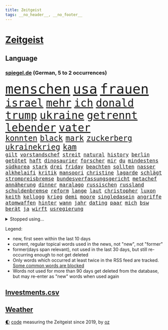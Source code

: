 ```yaml
---
title: Zeitgeist
tags: __no_header__, __no_footer__
---
```


# [Zeitgeist](https://oliz.io/zeitgeist/)

## Language

<h3><a href="https://www.spiegel.de" target="_blank">spiegel.de</a> (German, 5 to 2 occurrences)</h3>
<p style="font-family:monospace">
<span style="font-size:32pt"><a href="news_links.html#menschen" class="current">menschen</a></span>
<span style="font-size:32pt"><a href="news_links.html#usa" class="current">usa</a></span>
<span style="font-size:32pt"><a href="news_links.html#frauen" class="current">frauen</a></span>
<br>
<span style="font-size:25pt"><a href="news_links.html#israel" class="current">israel</a></span>
<span style="font-size:25pt"><a href="news_links.html#mehr" class="current">mehr</a></span>
<span style="font-size:25pt"><a href="news_links.html#ich" class="current">ich</a></span>
<span style="font-size:25pt"><a href="news_links.html#donald" class="current">donald</a></span>
<span style="font-size:25pt"><a href="news_links.html#trump" class="current">trump</a></span>
<span style="font-size:25pt"><a href="news_links.html#ukraine" class="current">ukraine</a></span>
<span style="font-size:25pt"><a href="news_links.html#getrennt" class="current">getrennt</a></span>
<span style="font-size:25pt"><a href="news_links.html#lebender" class="current">lebender</a></span>
<span style="font-size:25pt"><a href="news_links.html#vater" class="current">vater</a></span>
<br>
<span style="font-size:18pt"><a href="news_links.html#konnten" class="current">konnten</a></span>
<span style="font-size:18pt"><a href="news_links.html#black" class="current">black</a></span>
<span style="font-size:18pt"><a href="news_links.html#mark" class="current">mark</a></span>
<span style="font-size:18pt"><a href="news_links.html#zuckerberg" class="current">zuckerberg</a></span>
<span style="font-size:18pt"><a href="news_links.html#ukrainekrieg" class="current">ukrainekrieg</a></span>
<span style="font-size:18pt"><a href="news_links.html#kam" class="current">kam</a></span>
<br>
<span style="font-size:12pt"><a href="news_links.html#gilt" class="current">gilt</a></span>
<span style="font-size:12pt"><a href="news_links.html#vorstandschef" class="current">vorstandschef</a></span>
<span style="font-size:12pt"><a href="news_links.html#streit" class="current">streit</a></span>
<span style="font-size:12pt"><a href="news_links.html#natural" class="new">natural</a></span>
<span style="font-size:12pt"><a href="news_links.html#history" class="new">history</a></span>
<span style="font-size:12pt"><a href="news_links.html#berlin" class="current">berlin</a></span>
<span style="font-size:12pt"><a href="news_links.html#getötet" class="current">getötet</a></span>
<span style="font-size:12pt"><a href="news_links.html#haft" class="current">haft</a></span>
<span style="font-size:12pt"><a href="news_links.html#dinosaurier" class="current">dinosaurier</a></span>
<span style="font-size:12pt"><a href="news_links.html#forscher" class="current">forscher</a></span>
<span style="font-size:12pt"><a href="news_links.html#mir" class="current">mir</a></span>
<span style="font-size:12pt"><a href="news_links.html#du" class="current">du</a></span>
<span style="font-size:12pt"><a href="news_links.html#mindestens" class="current">mindestens</a></span>
<span style="font-size:12pt"><a href="news_links.html#südkorea" class="current">südkorea</a></span>
<span style="font-size:12pt"><a href="news_links.html#stark" class="current">stark</a></span>
<span style="font-size:12pt"><a href="news_links.html#drei" class="current">drei</a></span>
<span style="font-size:12pt"><a href="news_links.html#friday" class="current">friday</a></span>
<span style="font-size:12pt"><a href="news_links.html#beachten" class="current">beachten</a></span>
<span style="font-size:12pt"><a href="news_links.html#sollten" class="current">sollten</a></span>
<span style="font-size:12pt"><a href="news_links.html#nasser" class="current">nasser</a></span>
<span style="font-size:12pt"><a href="news_links.html#alkhelaifi" class="new">alkhelaifi</a></span>
<span style="font-size:12pt"><a href="news_links.html#kritik" class="current">kritik</a></span>
<span style="font-size:12pt"><a href="news_links.html#mansoori" class="new">mansoori</a></span>
<span style="font-size:12pt"><a href="news_links.html#christine" class="current">christine</a></span>
<span style="font-size:12pt"><a href="news_links.html#lagarde" class="current">lagarde</a></span>
<span style="font-size:12pt"><a href="news_links.html#schlägt" class="current">schlägt</a></span>
<span style="font-size:12pt"><a href="news_links.html#strompreisbremse" class="current">strompreisbremse</a></span>
<span style="font-size:12pt"><a href="news_links.html#bundesverfassungsgericht" class="current">bundesverfassungsgericht</a></span>
<span style="font-size:12pt"><a href="news_links.html#metachef" class="new">metachef</a></span>
<span style="font-size:12pt"><a href="news_links.html#annäherung" class="current">annäherung</a></span>
<span style="font-size:12pt"><a href="news_links.html#dinner" class="current">dinner</a></span>
<span style="font-size:12pt"><a href="news_links.html#maralago" class="current">maralago</a></span>
<span style="font-size:12pt"><a href="news_links.html#russischen" class="current">russischen</a></span>
<span style="font-size:12pt"><a href="news_links.html#russland" class="current">russland</a></span>
<span style="font-size:12pt"><a href="news_links.html#schuldenbremse" class="current">schuldenbremse</a></span>
<span style="font-size:12pt"><a href="news_links.html#reform" class="current">reform</a></span>
<span style="font-size:12pt"><a href="news_links.html#lange" class="current">lange</a></span>
<span style="font-size:12pt"><a href="news_links.html#laut" class="current">laut</a></span>
<span style="font-size:12pt"><a href="news_links.html#christopher" class="current">christopher</a></span>
<span style="font-size:12pt"><a href="news_links.html#luxon" class="current">luxon</a></span>
<span style="font-size:12pt"><a href="news_links.html#keith" class="new">keith</a></span>
<span style="font-size:12pt"><a href="news_links.html#kellogg" class="new">kellogg</a></span>
<span style="font-size:12pt"><a href="news_links.html#krieg" class="current">krieg</a></span>
<span style="font-size:12pt"><a href="news_links.html#demi" class="current">demi</a></span>
<span style="font-size:12pt"><a href="news_links.html#moore" class="current">moore</a></span>
<span style="font-size:12pt"><a href="news_links.html#singledasein" class="new">singledasein</a></span>
<span style="font-size:12pt"><a href="news_links.html#angriffe" class="current">angriffe</a></span>
<span style="font-size:12pt"><a href="news_links.html#atomwaffen" class="current">atomwaffen</a></span>
<span style="font-size:12pt"><a href="news_links.html#hinter" class="current">hinter</a></span>
<span style="font-size:12pt"><a href="news_links.html#wann" class="current">wann</a></span>
<span style="font-size:12pt"><a href="news_links.html#jahr" class="current">jahr</a></span>
<span style="font-size:12pt"><a href="news_links.html#dating" class="current">dating</a></span>
<span style="font-size:12pt"><a href="news_links.html#paar" class="current">paar</a></span>
<span style="font-size:12pt"><a href="news_links.html#mich" class="current">mich</a></span>
<span style="font-size:12pt"><a href="news_links.html#bsw" class="current">bsw</a></span>
<span style="font-size:12pt"><a href="news_links.html#berät" class="current">berät</a></span>
<span style="font-size:12pt"><a href="news_links.html#ja" class="current">ja</a></span>
<span style="font-size:12pt"><a href="news_links.html#wirft" class="current">wirft</a></span>
<span style="font-size:12pt"><a href="news_links.html#usregierung" class="current">usregierung</a></span>
</p>
<details>
<summary>Stopped using...</summary>
<p class="former" style="font-size:12pt">
rassismus(1499) mittelmeer(1498) verschoben(1497) anne(1496) entwicklungen(1496) welchem(1496) planen(1495) street(1495) zurzeit(1495) überwinden(1495) portugal(1494) respekt(1494) stärken(1494) stärker(1494) 2000(1493) 6(1493) eng(1493) gelegt(1493) kündigte(1493) lastwagen(1493) mordes(1493) tschechien(1493) umwelt(1493) ungewöhnlich(1493) übersicht(1493) aufklärung(1492) emmanuel(1492) erwägt(1492) fielen(1492) nationalspieler(1492) persönliche(1492) verschärfen(1492) einstieg(1491) erdoğan(1491) hinaus(1491) lehnen(1491) ließen(1491) räumen(1491) studierenden(1491) twitter(1491) tötet(1491) verpassen(1491) 150(1490) alexej(1490) miteinander(1490) nawalny(1490) untersuchen(1490) vermehrt(1490) debakel(1489) meint(1489) tests(1489) vergeben(1489) oppositionelle(1488) plus(1488) schoss(1488) griff(1487) schweigen(1487) verfügung(1487) erfasst(1486) geflüchteten(1486) mengen(1486) pocht(1486) wälder(1486) beteiligt(1485) nerven(1485) anteil(1484) vorsprung(1484) erlitt(1483) toter(1483) irak(1482) jüngere(1482) netzwerk(1482) offensive(1481) venezuela(1481) geräte(1480) appell(1479) gering(1479) schwierig(1479) zweimal(1478) geprägt(1477) italienischen(1477) ministerpräsidentin(1477) gaben(1476) gang(1476) anzeichen(1473) schrecken(1473) skeptisch(1473) 11(1471) spenden(1470) em(1467) top(1467) gelandet(1463) istanbul(1459) klasse(1459) freiwillig(1458) dutzend(1455) teuren(1444) ausgetragen(1434) autobahnen(1353) konservative(1335) gebeten(1319) geehrt(1302) fußballstar(1285) videoaufnahmen(1258) stundenlang(1238) verdi(1237) verbunden(1217) cup(1213) wellen(1196) kollision(1189) 700(1181) ukrainischer(1181) gewohnt(1167) grünenpolitiker(1128) zeitpunkt(1116) russisches(1100) ungewöhnliche(1100) seltene(1079) dutzenden(1077) meta(1074) loch(1073) emotional(1066) geheimdienst(1059) ukrainer(1056) hochzeit(1050) fördern(1048) gerichte(1032) entführung(1026) schwieriger(1026) spielern(1024) emotionalen(1013) überzeugung(1013) streik(1012) heißen(1005) mbappé(994) iranische(965) patrick(965) rezession(965) dilemma(954) wall(947) schwarzes(939) verhängnis(915) ehrt(912) kenia(894) ulrich(894) tierschützer(883) veröffentlichen(881) schwimmen(875) lena(874) neustart(869) partnerin(865) verzeichnet(862) islamisten(853) kämpferisch(853) zurückhaltung(846) chinesen(844) einladung(814) lebenslange(814) frühjahr(810) tagelang(798) ernährung(794) ersetzt(787) stemmen(784) emissionen(779) begegnung(778) 300000(766) kohl(748) flugabwehr(733) liberale(723) tauchte(697) heimische(685) fahnder(681) vorfälle(679) solcher(675) springen(669) ständig(656) liebt(655) marode(654) bewertet(636) bär(631) uhren(630) ausflug(624) höhepunkt(614) björn(611) höcke(611) lübeck(600) parlamentswahlen(597) diplomatische(595) angelegenheit(592) beides(592) spiegeltalk(588) 13jährige(584) linkspartei(580) gesundheitlichen(579) staatsschutz(573) amtsinhaber(570) durften(568) fisch(566) vergeltung(558) trikot(555) spektakulär(553) rechtsextremismus(551) florenz(548) auswirken(547) zoll(547) souverän(542) hamm(538) anschlägen(537) bitter(529) herkunft(523) fürth(520) kylian(519) drastische(516) vorlegen(506) 2013(501) rechtsruck(501) entpuppt(483) nördlich(482) politikerinnen(482) zeitgleich(480) unterscheiden(479) bodensee(477) heim(476) journalistin(476) islamistische(474) sicherheitsmaßnahmen(474) ausbeutung(466) folter(466) betriebe(462) unerwartete(458) kranke(456) cannabislegalisierung(454) negative(448) völkermord(446) rucksack(442) stieß(438) ärgert(436) zusammengebrochen(432) vorgang(429) bayer(428) suv(425) verspottet(425) gastronomie(422) getöteter(416) 1994(414) belästigt(413) auftritte(412) baute(410) verheiratet(410) reifen(409) teslachef(407) tatverdächtiger(403) unternehmens(401) tabellenführung(398) attentat(390) charkiw(390) kriegen(390) stimmte(389) geräumt(377) gewähren(377) gazastreifens(376) enthält(375) beteuert(371) menschenrechte(371) tennisprofi(369) erkannt(368) recep(366) tayyip(366) club(365) aufzeichnungen(364) eminem(363) raser(361) verschaffen(357) geräten(355) unterschätzt(355) haken(349) ruanda(349) bernd(342) figur(342) islamische(341) kalten(339) stuttgarter(336) mindestlohn(334) großstädten(333) ausgedacht(326) oberverwaltungsgericht(325) konstantin(322) oma(318) stromausfall(318) österreicher(316) bill(315) hannah(315) erholt(313) könige(313) high(312) viertelfinale(312) begegnen(310) aufgedeckt(309) dahintersteckt(306) aussteigen(304) rast(303) erziehung(299) cdu/csu(298) darsteller(296) hamasführer(294) rückwirkend(293) rüsten(292) wertvolle(291) fehlenden(290) gratuliert(289) reichsten(288) sap(287) nackte(281) rundfunk(281) erobert(280) konflikts(280) terrormiliz(279) harvey(276) territorium(276) parkinson(274) gymnasium(272) leichnam(272) bunte(270) jena(269) offenbaren(269) ungarische(267) mitarbeiterin(266) starkoch(263) strategische(263) obst(262) sohns(260) digitalpakt(259) witwe(259) oberhausen(258) dein(256) auszeit(255) betrunken(255) reklamiert(255) stufe(253) unangenehme(252) apples(251) erwirken(250) eingestochen(248) julija(248) kanadischen(248) nawalnaja(248) jacht(246) dublin(245) ausgebildet(244) flugzeugbauer(244) wildtiere(244) fremden(243) gummibärchen(241) fing(238) tue(237) 21jähriger(236) dominanz(235) alec(233) baldwin(233) fastfoodkette(233) schöne(232) schnelles(231) gleisbett(230) bestanden(228) blamage(228) wade(227) aufsichtsrat(226) drittes(226) messerangriff(223) antreibt(222) rar(221) kretschmann(220) präsidentschaftskandidaten(220) techkonzerne(220) spielten(219) rügen(218) schlimmsten(218) slowakei(218) knall(216) lebenslanger(216) brutale(215) absurde(214) attraktiv(214) solingen(214) promis(213) steine(213) bayerischer(211) entbrannt(211) escooter(211) verschleppten(211) größtes(210) holz(208) unzulässig(208) fußballers(207) luftschlag(207) zehntausend(207) außergewöhnliche(206) bemühen(204) dj(204) süditalien(204) scham(203) wahlkampfauftritt(203) einberufen(202) technologien(202) breitet(201) pérez(200) befanden(199) ewig(199) verbinden(197) zellen(196) telekom(195) militärischer(194) fuchs(193) mau(193) attackierte(192) unglücklich(191) spiegelspitzengespräch(190) überschwänglich(190) hathaway(188) ausgebremst(187) heizt(187) prognosen(187) anwohnern(185) straftat(185) automaten(184) stationierung(184) beckham(182) videobeweis(182) films(181) liest(181) durchbrechen(179) europameister(177) kooperieren(177) anc(176) g7(176) gene(176) kanzlerschaft(175) nullerjahren(175) schärferes(175) gottschalk(174) überfluss(174) bilden(173) hitzige(173) überflutete(173) lokalen(172) tischtennis(172) fernost(171) kaulitz(171) verletzen(171) weltkriegs(171) begleitung(170) auseinandersetzungen(169) emilia(169) krankenhausreif(169) planten(169) vergleichen(169) ernten(168) indopazifik(168) rutschen(168) marschieren(167) angespannte(166) tinder(166) hansestadt(165) schenkte(165) schnauzbart(164) salome(163) surabischwili(163) illegaler(162) trainierte(162) zelebriert(162) dresdner(161) ländlichen(161) vergeltungsangriff(161) kreisen(160) verschwundenen(160) autistischen(159) kigenerierten(159) basel(158) langjähriger(158) diebstahls(157) sportgeschichte(157) wahlkampfauftritte(157) wahltag(157) polizeigewalt(156) türkischer(156) vergaß(156) koalitionen(155) rekordsumme(155) hunter(153) bekundet(152) gefüllte(152) love(151) sinwar(151) erobern(150) komplex(150) normalen(150) schusswechsel(150) tropensturm(150) mitgliedstaaten(149) autogramm(148) staatsbürgerschaft(148) bester(147) seltenen(147) urlaubsziel(147) usmusiker(147) existieren(146) keir(146) perspektiven(146) starmer(146) beraubt(145) gesteuert(145) aura(144) big(144) donau(144) psychotherapie(144) räuscher(143) volkes(143) wettkämpfen(143) cruise(141) modi(141) narendra(141) sellner(141) bautzen(140) dschungelcamp(140) gesteinsbrocken(140) sprangen(140) 28jähriger(139) cocacola(139) netflixdoku(139) ganzer(138) schätzung(138) marina(137) ofen(137) gefangen(136) tatsächliche(136) usbasketballerinnen(136) zeug(136) hogan(135) hulk(135) leeren(135) terrorgefahr(135) 24jähriger(134) enttäuschung(134) klimafreundlicher(134) zeichnen(134) gelebt(133) günstig(133) hurrikan(133) qualitäten(133) abgelöst(132) steckte(132) verworfen(132) bekamen(131) großartige(131) nuri(131) şahin(131) 39jähriger(130) rutschte(130) transfer(130) weiterspielen(130) angelegten(128) bahnhöfen(128) entschädigt(128) entkam(127) wanderer(127) hingewiesen(125) militärexperte(125) entgehen(124) fahrerlaubnis(124) trip(124) ikonischen(123) kampfeinsätze(123) lothar(123) offenem(123) menschlichen(122) moniert(122) rettungsschwimmer(121) überzeugte(121) lindern(120) lions(120) three(120) umland(119) wildnis(119) doppelte(118) jährlich(118) verfangen(118) rekonstruiert(117) moldau(116) schiene(116) verkörpert(116) wappnen(116) nordwesten(115) modus(114) dienstwagen(113) feminismus(111) koffer(111) reeves(111) 130(109) entdeckungen(109) notoperation(109) spiegelreporterin(109) gazakrieges(108) kreativität(108) routinen(108) wettert(108) iron(106) theorie(106) 2040(105) knüpfen(105) mauert(105) ovations(105) standing(105) deutschlandweit(104) elbe(104) kolumbianischen(104) potenzielle(104) skepsis(104) nationalpark(103) umarmungen(103) vizekandidaten(103) detroit(102) phil(102) bodentruppen(101) minen(101) angesteckt(100) usraketen(100) berchtesgaden(99) radio(99) selbstvertrauen(99) stadtfest(99) streits(99) argumentiert(98) cage(98) finger(98) gemobbt(98) lilium(98) nicolas(98) dusche(97) keanu(97) leichenfund(97) telefoniert(97) verfall(97) zweck(97) gangs(96) hunderten(96) rückruf(96) weggefährten(96) begleitern(95) coronavirus(95) geheimen(95) scheiterten(95) anwältin(94) idol(94) 2028(93) agiert(93) drahtzieher(93) lka(93) todesursache(93) bruchsal(92) drohnenangriffen(92) gerissen(92) hinterbliebenen(92) rollt(92) 1241(91) amtskollege(91) aperol(91) dauerkrise(91) gründlich(91) nordkoreanischen(91) oberen(91) redete(91) senate(91) zweig(91) eben(90) kommentaren(90) obdachlose(90) schadstoffe(90) unterirdische(90) ausgeteilt(89) drückte(89) spektakels(89) achse(88) brandanschlägen(88) japans(88) staatsoberhaupt(88) valley(88) annamaria(87) bassist(87) dbbauswahl(87) entlassungen(87) geländegewinne(87) kickl(87) konsens(87) unnötig(87) venezuelas(87) blendender(86) braunbär(86) bundesstaates(86) chinesin(86) flammt(86) kehrte(86) 1924(85) abschalten(85) beamtinnen(85) gefangenen(85) maduro(85) misshandlung(85) obdachlosigkeit(85) rätselt(85) sabotageakte(85) terroranschlag(85) unterirdisch(85) wellenreiten(85) bizarrer(84) freundinnen(84) ortberg(84) rennens(84) sparpläne(84) vorliebe(84) wagte(84) abgebaut(83) astronomie(83) erschütterten(83) konzernchef(83) ortsbesuch(83) rätselhafter(83) urteilt(83) entführer(82) felsbrocken(82) insolventen(82) reiten(82) schönstem(82) teck(82) trübsinn(82) verabredet(82) virtuelle(82) überraschen(82) allgemeinen(81) colin(81) cybermobbing(81) farrell(81) generieren(81) haucht(81) mecklenburgvorpommerns(81) meteorit(81) preisgeld(81) sauberem(81) watson(81) gechattet(80) grausiger(80) neumann(80) neutralität(80) portugals(80) schlagartig(80) straflager(80) substanzen(80) trophäe(80) enthüllung(79) flieht(79) islamfeindliche(79) lick(79) bari(78) eskalationen(78) hamaschefs(78) moscheen(78) sohnes(78) unterhaltung(78) bevorzugt(77) danny(77) großbrand(77) heimdebüt(77) kurzzeitig(77) riskant(77) schuster(77) 48jährige(76) berufliche(76) pestizide(76) quartalszahlen(76) vertagt(76) dürr(75) explizit(75) morden(75) registrieren(75) 71jährige(74) allgemeine(74) eingewechselt(74) nämlich(74) wiegen(74) beeindruckte(73) betäubt(73) regensburger(73) temperatur(73) yahya(73) bauarbeiten(72) fitch(72) gelangt(72) lautstark(72) leonie(72) polnischer(72) unterwandert(72) zugriff(72) bundeswehrkaserne(71) dankesrede(71) emmerich(71) gewaltverbrechens(71) glücklosen(71) krüger(71) monarchen(71) mpox(71) umgezogen(71) unwahrheiten(71) variante(71) ausfuhren(70) beeinflussung(70) bekanntheit(70) fläche(70) frauenfeindlichkeit(70) freiburger(70) medizinisches(70) mescal(70) misogynie(70) montana(70) mpoxvariante(70) rückten(70) unbemerkt(70) vorantrieb(70) altar(69) bückte(69) einmarsch(69) eventuell(69) exporteure(69) topspiel(69) zimtschnecken(69) ökologischen(69) backofen(68) beratungsunternehmen(68) bundesbildungsministerin(68) enthoben(68) mörderin(68) parallelen(68) slot(68) ukrainisches(68) fliegenpilzgift(67) sportwagen(67) up(67) amtes(66) augsburger(66) bezeichnen(66) catania(66) florentina(66) holzinger(66) anlässlich(65) hochverrats(65) starregisseur(65) campingbus(64) dortmunder(64) dürren(64) ratifiziert(64) schiebetüren(64) cybertruck(63) erlass(63) explodiert(63) fördert(63) kette(63) nähern(63) vorantreiben(63) festgenommene(62) friedrichshafen(62) mittelklasse(62) nehme(62) bezichtigt(61) burger(61) gebannt(61) gruppenvergewaltigung(61) motherfucker(61) osaka(61) patient(61) schmidbauer(61) synagoge(61) ten(61) warb(61) alarmierten(60) chefarzt(60) deichmann(60) erfurter(60) kollaps(60) kopftuch(60) trudeau(60) ungewiss(60) usgeneral(60) verbrennerpkw(60) anbau(59) anzahl(59) auszusetzen(59) elektrisiert(59) reif(59) sobald(59) vorzeitige(59) abschiebepolitik(58) baseballlegende(58) erleichterte(58) höherer(58) kurzerhand(58) neunziger(58) sommerhaus(58) zorniger(58) überlebenskampf(58) abgeschlagen(57) angeschossen(57) faschisten(57) hering(57) schädel(57) solingenanschlag(57) sunset(57) vormonat(57) überfischung(57) gonzález(56) jobbörse(56) kloeppel(56) wohnkosten(56) autors(55) hasenhüttl(55) inflationsrate(55) wunden(55) distanzierte(54) gespann(54) jeffrey(54) raumfahrtunternehmen(54) slam(54) britannia(53) colapinto(53) macho(53) schätzen(53) wettanbieter(53) entsendung(52) getötete(52) leihmutterschaft(52) ermutigen(51) posierte(51) wissenschaftlerin(51) demografie(50) geklaute(50) hofiert(50) hoppenstedt(50) landesweiter(50) bedürfnisse(49) flugsaurier(49) fossilien(49) grammygewinner(49) iserlohn(49) jim(49) medienwissenschaftler(49) spiegelinterview(49) verüben(49) berichterstattung(48) iab(48) schummeln(48) spaltet(48) unobericht(48) vorhergesagt(48) apprentice(47) konsulat(47) landschaften(47) liebesbrief(47) series(47) teilzeit(47) adrian(46) arbeitgebern(46) nackten(46) quarterback(46) statue(46) wiederauflage(46) hoffnungslos(45) oligarchen(45) putsch(45) ragen(45) startschuss(45) amateuraufnahmen(44) saisonsieg(44) schlugen(44) zufriedener(44) büsche(43) falschbehauptung(43) kansas(43) lahmt(43) machete(43) umarmt(43) verstörte(43) bühnen(42) dreieck(42) sicherheitsrat(42) tarifvertrag(42) teilstücke(42) ursprung(42) verletzungspause(42) achillessehne(41) analysten(41) clark(41) ecuador(41) hobby(41) jets(41) maximal(41) megastar(41) mitspielen(41) mutmaßlichem(41) schlagerstar(41) strandkörbe(41) verwundet(41) waldflächen(41) fünftel(40) geistliche(40) pendler(40) unerlaubte(40) designer(39) hoden(39) neymar(39) veraltet(39) 30jährigen(38) bentheim(38) bösen(38) dokumenten(38) freddie(38) kräften(38) landstriche(38) terrorverdächtigen(38) abschlag(37) beach(37) gemeinde(37) josefine(37) part(37) putschversuch(37) stärkster(37) westens(37) anzeigen(36) boniface(36) eineinhalb(36) félix(36) leverkusens(36) mlb(36) reichten(36) streitigkeiten(36) wnba(36) 19jährige(35) chinageschäft(35) deuter(35) formel1rennen(35) gefüllt(35) hape(35) kerkeling(35) munitionsdepot(35) ortlieb(35) pickup(35) rucksäcke(35) schalkes(35) schwaches(35) strände(35) unruhig(35) urrutia(35) usedom(35) vaude(35) volkskanzler(35) astronomen(34) ausgeweiteten(34) christiane(34) einreiseversuche(34) gewordenen(34) kelly(34) fdppolitikerin(33) fußballweltmeister(33) geländewagen(33) liberty(33) maisfeld(33) marieagnes(33) ohtani(33) rätselhaft(33) shohei(33) tags(33) djs(32) geschadet(32) insolvenzverwalter(32) lanka(32) moers(32) raphael(32) sonderpreis(32) sri(32) antónio(31) citys(31) freeman(31) ludwigshafener(31) neuwagen(31) pizza(31) rodri(31) wettbewerbs(31) anrainer(30) bananen(30) debattieren(30) hörgeräte(30) prozessbeginn(30) sexualverbrechen(30) winterzeit(30) zeitumstellung(30) augenlicht(29) dungeon(29) hamasmassakers(29) lernstress(29) nuzzi(29) unattraktiver(29) yorkmagazin(29) ängste(29) oper(28) regierungssitz(28) strafzettel(28) generierte(27) herbstlichen(27) ohrwurm(27) tabellenspitze(27) umdenken(27) veranstaltungen(27) breuer(26) gemischten(26) leonard(26) miese(26) semesterstart(26) sterbehilfe(26) wille(26) brille(25) einmischung(25) houston(25) hörhilfe(25) marburgvirus(25) antoine(24) artensterben(24) atomanlagen(24) championsleaguesieger(24) erfolgsautorin(24) ertrinken(24) händen(24) misshandlungen(24) beinen(23) heimfans(23) mcdonald’s(23) mikati(23) najib(23) neuseeländer(23) punk(23) ungeschlagen(23) durchführen(22) horrorszenario(22) israellibanonkonflikt(22) menschenrechtsaktivistin(22) spirale(22) akute(21) bamberg(21) destabilisieren(21) entblößt(21) klubwm(21) pilzsammler(21) siebenjährige(21) unterzieht(21) wmfinale(21) bewarb(20) eingenommen(20) erkrankten(20) größeres(20) kampfes(20) kurskorrektur(20) rüstungsdeals(20) schränkt(20) songwriter(20) cyberattacken(19) entsorgt(19) folgenden(19) stagniert(19) usnationalpark(19) irrsinn(18) satellitendaten(18) truppenbewegungen(18) unterschrift(18) uwe(18) verzweifeln(18) zusätzlich(18) 7000(17) aufgebrummt(17) bezirk(17) flugtaxistartup(17) irischen(17) kriegswaffen(17) schockierende(17) siegfried(17) eintrag(16) geschichtsbücher(16) glückliche(16) hamasopfer(16) naiv(16) priesterin(16) sancta(16) umweltaktivistin(16) vorwoche(16) gedeckt(15) kifirma(15) qualifiziert(15) rekordjagd(15) rekordniveau(15) wiederauferstehen(15) wohlwollend(15) wovon(15) anzüglichen(14) brother(14) geschieht(14) kochsalzlösung(14) lieferprobleme(14) promi(14) teslas(14) zuwanderer(14) kategorien(13) prediger(13) scout(13) wirbelstürme(13) erzählungen(12) geschickteste(12) mehrkosten(12) ruin(12) umkrempeln(12) vierköpfige(12) zehen(12) bibel(11) herkunftsländer(11) topverdiener(11)
</p>
</details>
<p>Legend:
<ul>
<li><span class="new">new</span>, first seen within the last 10 days</li>
<li><span class="current">current</span>, regular topical words used in the news, not "new", not "former"</li>
<li><span class="former">former(days span relevant)</span>, not used in the last 30 days, but still re-occurring enough to not get deleted</li>
<li>Only words which occurred at least twice in the RSS feed are tracked. <a href="language/filters.py">Some common words are blocked</a></li>
<li>Words not used for more than 90 days get deleted from the database, but may re-enter as "new" words when used again</li>
</ul>
</p>

## [Investments](investments.html)[.csv](investments.csv)

## [Weather](weather.html)

<footer>
<a href="javascript:toggleTheme()" class="nav">🌓</a>
<a href="https://github.com/ooz/zeitgeist">code</a> measuring the Zeitgeist since 2019, by <a href="https://oliz.io">oz</a>
</footer>
